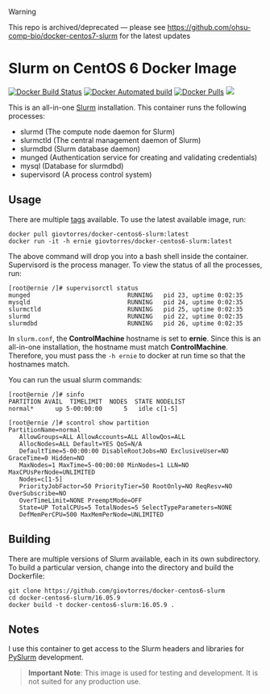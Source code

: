 > [!WARNING]
> This repo is archived/deprecated — please see https://github.com/ohsu-comp-bio/docker-centos7-slurm for the latest updates

# Slurm on CentOS 6 Docker Image

[![Docker Build Status](https://img.shields.io/docker/build/giovtorres/docker-centos6-slurm.svg)](https://hub.docker.com/r/giovtorres/docker-centos6-slurm/builds/)
[![Docker Automated build](https://img.shields.io/docker/automated/giovtorres/docker-centos6-slurm.svg)](https://hub.docker.com/r/giovtorres/docker-centos6-slurm/)
[![Docker Pulls](https://img.shields.io/docker/pulls/giovtorres/docker-centos6-slurm.svg)](https://hub.docker.com/r/giovtorres/docker-centos6-slurm/)
[![](https://images.microbadger.com/badges/image/giovtorres/docker-centos6-slurm.svg)](https://microbadger.com/images/giovtorres/docker-centos6-slurm "Get your own image badge on microbadger.com")

This is an all-in-one [Slurm](https://slurm.schedmd.com/) installation.  This
container runs the following processes:

* slurmd (The compute node daemon for Slurm)
* slurmctld (The central management daemon of Slurm)
* slurmdbd (Slurm database daemon)
* munged (Authentication service for creating and validating credentials)
* mysql (Database for slurmdbd)
* supervisord (A process control system)

## Usage

There are multiple
[tags](https://hub.docker.com/r/giovtorres/docker-centos6-slurm/tags/)
available.  To use the latest available image, run:

```
docker pull giovtorres/docker-centos6-slurm:latest
docker run -it -h ernie giovtorres/docker-centos6-slurm:latest
```

The above command will drop you into a bash shell inside the container.
Supervisord is the process manager.  To view the status of all the processes,
run:

```
[root@ernie /]# supervisorctl status
munged                           RUNNING   pid 23, uptime 0:02:35
mysqld                           RUNNING   pid 24, uptime 0:02:35
slurmctld                        RUNNING   pid 25, uptime 0:02:35
slurmd                           RUNNING   pid 22, uptime 0:02:35
slurmdbd                         RUNNING   pid 26, uptime 0:02:35
```

In `slurm.conf`, the **ControlMachine** hostname is set to **ernie**. Since
this is an all-in-one installation, the hostname must match **ControlMachine**.
Therefore, you must pass the `-h ernie` to docker at run time so that the
hostnames match.

You can run the usual slurm commands:

```
[root@ernie /]# sinfo
PARTITION AVAIL  TIMELIMIT  NODES  STATE NODELIST
normal*      up 5-00:00:00      5   idle c[1-5]
```

```
[root@ernie /]# scontrol show partition
PartitionName=normal
   AllowGroups=ALL AllowAccounts=ALL AllowQos=ALL
   AllocNodes=ALL Default=YES QoS=N/A
   DefaultTime=5-00:00:00 DisableRootJobs=NO ExclusiveUser=NO GraceTime=0 Hidden=NO
   MaxNodes=1 MaxTime=5-00:00:00 MinNodes=1 LLN=NO MaxCPUsPerNode=UNLIMITED
   Nodes=c[1-5]
   PriorityJobFactor=50 PriorityTier=50 RootOnly=NO ReqResv=NO OverSubscribe=NO
   OverTimeLimit=NONE PreemptMode=OFF
   State=UP TotalCPUs=5 TotalNodes=5 SelectTypeParameters=NONE
   DefMemPerCPU=500 MaxMemPerNode=UNLIMITED
```

## Building

There are multiple versions of Slurm available, each in its own subdirectory.
To build a particular version, change into the directory and build the
Dockerfile:

```
git clone https://github.com/giovtorres/docker-centos6-slurm
cd docker-centos6-slurm/16.05.9
docker build -t docker-centos6-slurm:16.05.9 .
```

## Notes

I use this container to get access to the Slurm headers and libraries for
[PySlurm](https://github.com/PySlurm/pyslurm) development.

> **Important Note**: This image is used for testing and development.  It is
> not suited for any production use.

